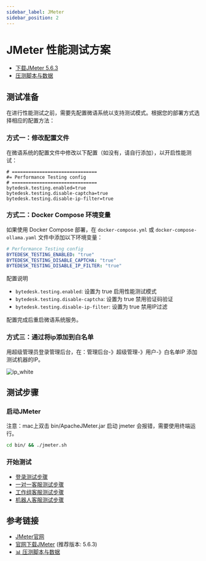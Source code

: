 ```yaml
---
sidebar_label: JMeter
sidebar_position: 2
---
```


# JMeter 性能测试方案

- [下载JMeter 5.6.3](https://www.weiyuai.cn/download/apache-jmeter-5.6.3.zip)
- [压测脚本与数据](https://github.com/Bytedesk/bytedesk/tree/main/jmeter)

## 测试准备

在进行性能测试之前，需要先配置微语系统以支持测试模式。根据您的部署方式选择相应的配置方法：

### 方式一：修改配置文件

在微语系统的配置文件中修改以下配置（如没有，请自行添加），以开启性能测试：

```properties
# ===============================
#= Performance Testing config
# ===============================
bytedesk.testing.enabled=true
bytedesk.testing.disable-captcha=true
bytedesk.testing.disable-ip-filter=true
```

### 方式二：Docker Compose 环境变量

如果使用 Docker Compose 部署，在 `docker-compose.yml` 或 `docker-compose-ollama.yaml` 文件中添加以下环境变量：

```yaml
# Performance Testing config
BYTEDESK_TESTING_ENABLED: "true"
BYTEDESK_TESTING_DISABLE_CAPTCHA: "true"
BYTEDESK_TESTING_DISABLE_IP_FILTER: "true"
```

配置说明

- `bytedesk.testing.enabled`: 设置为 true 启用性能测试模式
- `bytedesk.testing.disable-captcha`: 设置为 true 禁用验证码验证
- `bytedesk.testing.disable-ip-filter`: 设置为 true 禁用IP过滤

配置完成后重启微语系统服务。

### 方式三：通过将ip添加到白名单

用超级管理员登录管理后台，在：管理后台-》超级管理-》用户-》白名单IP 添加测试机器的IP。

![ip_white](/img/performance/ip_white.png)

## 测试步骤

### 启动JMeter

注意：mac上双击 bin/ApacheJMeter.jar 启动 jmeter 会报错，需要使用终端运行。

```bash
cd bin/ && ./jmeter.sh
```

### 开始测试

- [登录测试步骤](./01_login.md)
- [一对一客服测试步骤](./02_agent.md)
- [工作组客服测试步骤](./03_workgroup.md)
- [机器人客服测试步骤](./04_robot.md)

## 参考链接

- [JMeter官网](https://jmeter.apache.org/)
- [官网下载JMeter](https://jmeter.apache.org/download_jmeter.cgi) (推荐版本: 5.6.3)
- [📊 压测脚本与数据](https://github.com/Bytedesk/bytedesk/tree/main/jmeter)
